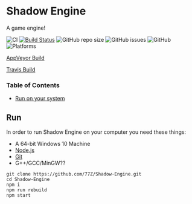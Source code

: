 # Shadow Engine

 A game engine!

![CI](https://ci.appveyor.com/api/projects/status/github/77Z/Shadow-Engine?branch=master&svg=true)
[![Build Status](https://travis-ci.com/77Z/Shadow-Engine.svg?branch=master)](https://travis-ci.com/77Z/Shadow-Engine)
![GitHub repo size](https://img.shields.io/github/repo-size/77Z/Shadow-Engine)
![GitHub issues](https://img.shields.io/github/issues/77Z/Shadow-Engine)
![GitHub](https://img.shields.io/github/license/77Z/Shadow-Engine)
![Platforms](https://img.shields.io/badge/Platforms-Win-green)

[AppVeyor Build](https://ci.appveyor.com/project/77Z/Shadow-Engine)

[Travis Build](https://travis-ci.com/github/77Z/Shadow-Engine)

### Table of Contents

- [Run on your system](https://github.com/77Z/Shadow-Engine#Run)


## Run

In order to run Shadow Engine on your computer you need these things:

- A 64-bit Windows 10 Machine
- [Node.js](https://nodejs.org "Node.js")
- [Git](https://git-scm.com/)
- G++/GCC/MinGW??
```
git clone https://github.com/77Z/Shadow-Engine.git
cd Shadow-Engine
npm i
npm run rebuild
npm start
```
